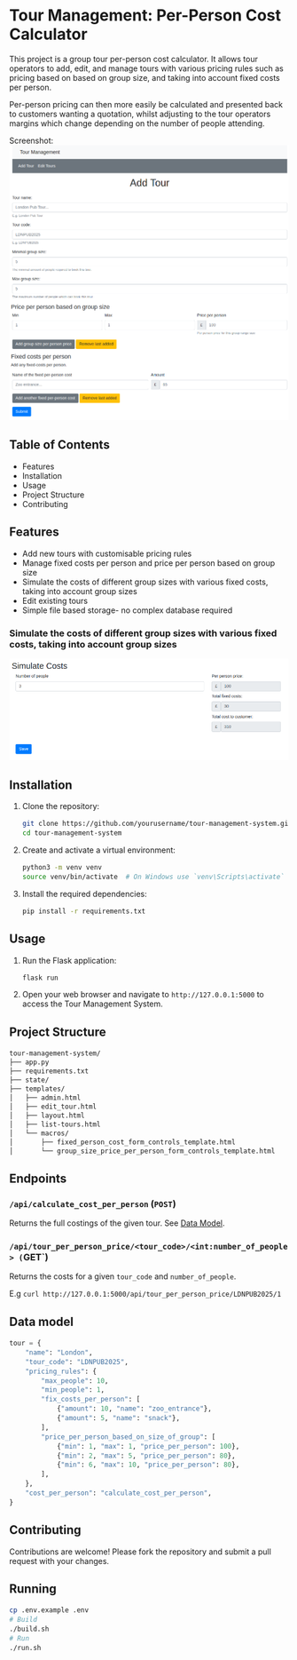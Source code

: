 # Tour Management: Per-Person Cost Calculator

This project is a group tour per-person cost calculator. It allows tour operators to add, edit, and manage tours with various pricing rules such as pricing based on based on group size, and taking into account fixed costs per person.

Per-person pricing can then more easily be calculated and presented back to customers wanting a quotation, whilst adjusting to the tour operators margins which change depending on the number of people attending.

Screenshot:
![Tour management system UI showing the basic but functional 'add tour' screen where tour operators can define pricing rules based on group size and also fixed per-person cost](./static/screenshot.png)

## Table of Contents

- Features
- Installation
- Usage
- Project Structure
- Contributing

## Features

- Add new tours with customisable pricing rules
- Manage fixed costs per person and price per person based on group size
- Simulate the costs of different group sizes with various fixed costs, taking into account group sizes
- Edit existing tours
- Simple file based storage- no complex database required

### Simulate the costs of different group sizes with various fixed costs, taking into account group sizes

![Simulate the costs of different group sizes](./static/screenshot-simulate-pricing.png)

## Installation

1. Clone the repository:

    ```sh
    git clone https://github.com/yourusername/tour-management-system.git
    cd tour-management-system
    ```

2. Create and activate a virtual environment:

    ```sh
    python3 -m venv venv
    source venv/bin/activate  # On Windows use `venv\Scripts\activate`
    ```

3. Install the required dependencies:

    ```sh
    pip install -r requirements.txt
    ```

## Usage

1. Run the Flask application:

    ```sh
    flask run
    ```

2. Open your web browser and navigate to `http://127.0.0.1:5000` to access the Tour Management System.

## Project Structure

```shell
tour-management-system/
├── app.py
├── requirements.txt
├── state/
├── templates/
│   ├── admin.html
│   ├── edit_tour.html
│   ├── layout.html
│   ├── list-tours.html
│   └── macros/
│       ├── fixed_person_cost_form_controls_template.html
│       └── group_size_price_per_person_form_controls_template.html
```

## Endpoints

### `/api/calculate_cost_per_person` (`POST`)

Returns the full costings of the given tour. See [Data Model](#data-model).

### `/api/tour_per_person_price/<tour_code>/<int:number_of_people> (`GET`)

Returns the costs for a given `tour_code` and `number_of_people`.

E.g `curl http://127.0.0.1:5000/api/tour_per_person_price/LDNPUB2025/1`

## Data model

```python
tour = {
    "name": "London",
    "tour_code": "LDNPUB2025",
    "pricing_rules": {
        "max_people": 10,
        "min_people": 1,
        "fix_costs_per_person": [
            {"amount": 10, "name": "zoo_entrance"},
            {"amount": 5, "name": "snack"},
        ],
        "price_per_person_based_on_size_of_group": [
            {"min": 1, "max": 1, "price_per_person": 100},
            {"min": 2, "max": 5, "price_per_person": 80},
            {"min": 6, "max": 10, "price_per_person": 80},
        ],
    },
    "cost_per_person": "calculate_cost_per_person",
}
```

## Contributing

Contributions are welcome! Please fork the repository and submit a pull request with your changes.

## Running

```bash
cp .env.example .env
# Build
./build.sh
# Run
./run.sh
```
